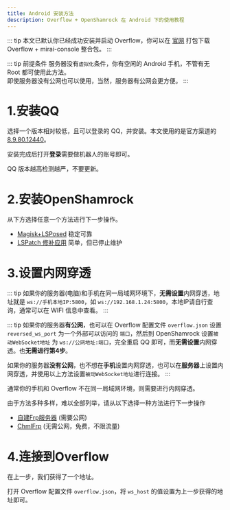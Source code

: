 ```yaml
---
title: Android 安装方法
description: Overflow + OpenShamrock 在 Android 下的使用教程
---
```


::: tip
本文已默认你已经成功安装并启动 Overflow，你可以在 [官网](https://mirai.mrxiaom.top) 打包下载 Overflow + mirai-console 整合包。
:::

::: tip 前提条件
服务器没有`虚拟化`条件，你有空闲的 Android 手机，不管有无 Root 都可使用此方法。  
即使服务器没有公网也可以使用，当然，服务器有公网会更方便。
:::

# 1.安装QQ

选择一个版本相对较低，且可以登录的 QQ，并安装。本文使用的是官方渠道的 [8.9.80.12440](https://downv6.qq.com/qqweb/QQ_1/android_apk/Android_8.9.80_64.apk)。

安装完成后打开**登录**需要做机器人的账号即可。

QQ 版本越高检测越严，不要更新。

# 2.安装OpenShamrock

从下方选择任意一个方法进行下一步操作。

+ [Magisk+LSPosed](android-magisk-lsposed.md) 稳定可靠
+ [LSPatch 修补应用](android-lspatch.md) 简单，但已停止维护

# 3.设置内网穿透

::: tip
如果你的服务器(电脑)和手机在同一局域网环境下，**无需设置**内网穿透，地址就是 `ws://手机本地IP:5800`，如 `ws://192.168.1.24:5800`，本地IP请自行查询，通常可以在 WIFI 信息中查看。
:::

::: tip
如果你的服务器**有公网**，也可以在 Overflow 配置文件 `overflow.json` 设置 `reversed_ws_port` 为一个外部可以访问的 `端口`，然后到 OpenShamrock 设置`被动WebSocket地址` 为 `ws://公网地址:端口`，完全重启 QQ 即可，而**无需设置**内网穿透。也**无需进行第4步**。

如果你的服务器**没有公网**，也不想在**手机**设置内网穿透，也可以在**服务器**上设置内网穿透，并使用以上方法设置`被动WebSocket地址`进行连接。
:::

通常你的手机和 Overflow 不在同一局域网环境，则需要进行内网穿透。

由于方法多种多样，难以全部列举，请从以下选择一种方法进行下一步操作
+ [自建Frp服务器](android-frps) (需要公网)
+ [ChmlFrp](android-chmlfrp) (无需公网，免费，不限流量)

# 4.连接到Overflow

在上一步，我们获得了一个地址。

打开 Overflow 配置文件 `overflow.json`，将 `ws_host` 的值设置为上一步获得的地址即可。

